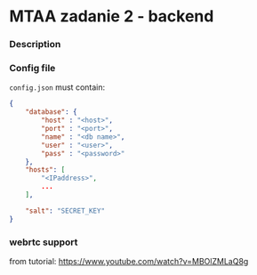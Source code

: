 # MTAA zadanie 2 - backend
### Description



### Config file

`config.json` must contain:

```json
{
    "database": {
        "host" : "<host>",
        "port" : "<port>",
        "name" : "<db name>",
        "user" : "<user>",
        "pass" : "<password>"
    },
    "hosts": [
        "<IPaddress>",
        ...
    ],

    "salt": "SECRET_KEY"
}
```

### webrtc support
from tutorial: https://www.youtube.com/watch?v=MBOlZMLaQ8g
 